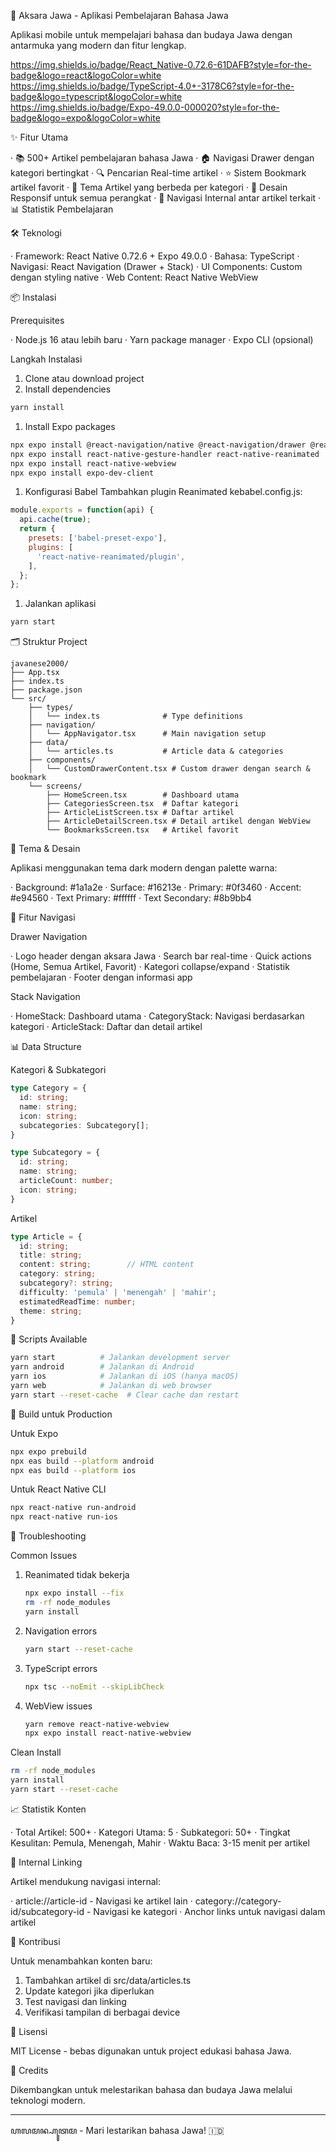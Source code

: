 🎯 Aksara Jawa - Aplikasi Pembelajaran Bahasa Jawa

Aplikasi mobile untuk mempelajari bahasa dan budaya Jawa dengan antarmuka yang modern dan fitur lengkap.

https://img.shields.io/badge/React_Native-0.72.6-61DAFB?style=for-the-badge&logo=react&logoColor=white
https://img.shields.io/badge/TypeScript-4.0+-3178C6?style=for-the-badge&logo=typescript&logoColor=white
https://img.shields.io/badge/Expo-49.0.0-000020?style=for-the-badge&logo=expo&logoColor=white

✨ Fitur Utama

· 📚 500+ Artikel pembelajaran bahasa Jawa
· 🏠 Navigasi Drawer dengan kategori bertingkat
· 🔍 Pencarian Real-time artikel
· ⭐ Sistem Bookmark artikel favorit
· 🎨 Tema Artikel yang berbeda per kategori
· 📱 Desain Responsif untuk semua perangkat
· 🔗 Navigasi Internal antar artikel terkait
· 📊 Statistik Pembelajaran

🛠️ Teknologi

· Framework: React Native 0.72.6 + Expo 49.0.0
· Bahasa: TypeScript
· Navigasi: React Navigation (Drawer + Stack)
· UI Components: Custom dengan styling native
· Web Content: React Native WebView

📦 Instalasi

Prerequisites

· Node.js 16 atau lebih baru
· Yarn package manager
· Expo CLI (opsional)

Langkah Instalasi

1. Clone atau download project
2. Install dependencies

```bash
yarn install
```

1. Install Expo packages

```bash
npx expo install @react-navigation/native @react-navigation/drawer @react-navigation/stack
npx expo install react-native-gesture-handler react-native-reanimated
npx expo install react-native-webview
npx expo install expo-dev-client
```

1. Konfigurasi Babel
   Tambahkan plugin Reanimated kebabel.config.js:

```javascript
module.exports = function(api) {
  api.cache(true);
  return {
    presets: ['babel-preset-expo'],
    plugins: [
      'react-native-reanimated/plugin',
    ],
  };
};
```

1. Jalankan aplikasi

```bash
yarn start
```

🗂️ Struktur Project

```
javanese2000/
├── App.tsx
├── index.ts
├── package.json
└── src/
    ├── types/
    │   └── index.ts              # Type definitions
    ├── navigation/
    │   └── AppNavigator.tsx      # Main navigation setup
    ├── data/
    │   └── articles.ts           # Article data & categories
    ├── components/
    │   └── CustomDrawerContent.tsx # Custom drawer dengan search & bookmark
    └── screens/
        ├── HomeScreen.tsx        # Dashboard utama
        ├── CategoriesScreen.tsx  # Daftar kategori
        ├── ArticleListScreen.tsx # Daftar artikel
        ├── ArticleDetailScreen.tsx # Detail artikel dengan WebView
        └── BookmarksScreen.tsx   # Artikel favorit
```

🎨 Tema & Desain

Aplikasi menggunakan tema dark modern dengan palette warna:

· Background: #1a1a2e
· Surface: #16213e
· Primary: #0f3460
· Accent: #e94560
· Text Primary: #ffffff
· Text Secondary: #8b9bb4

📱 Fitur Navigasi

Drawer Navigation

· Logo header dengan aksara Jawa
· Search bar real-time
· Quick actions (Home, Semua Artikel, Favorit)
· Kategori collapse/expand
· Statistik pembelajaran
· Footer dengan informasi app

Stack Navigation

· HomeStack: Dashboard utama
· CategoryStack: Navigasi berdasarkan kategori
· ArticleStack: Daftar dan detail artikel

📊 Data Structure

Kategori & Subkategori

```typescript
type Category = {
  id: string;
  name: string;
  icon: string;
  subcategories: Subcategory[];
}

type Subcategory = {
  id: string;
  name: string;
  articleCount: number;
  icon: string;
}
```

Artikel

```typescript
type Article = {
  id: string;
  title: string;
  content: string;        // HTML content
  category: string;
  subcategory?: string;
  difficulty: 'pemula' | 'menengah' | 'mahir';
  estimatedReadTime: number;
  theme: string;
}
```

🔧 Scripts Available

```bash
yarn start          # Jalankan development server
yarn android        # Jalankan di Android
yarn ios            # Jalankan di iOS (hanya macOS)
yarn web            # Jalankan di web browser
yarn start --reset-cache  # Clear cache dan restart
```

🚀 Build untuk Production

Untuk Expo

```bash
npx expo prebuild
npx eas build --platform android
npx eas build --platform ios
```

Untuk React Native CLI

```bash
npx react-native run-android
npx react-native run-ios
```

🐛 Troubleshooting

Common Issues

1. Reanimated tidak bekerja
   ```bash
   npx expo install --fix
   rm -rf node_modules
   yarn install
   ```
2. Navigation errors
   ```bash
   yarn start --reset-cache
   ```
3. TypeScript errors
   ```bash
   npx tsc --noEmit --skipLibCheck
   ```
4. WebView issues
   ```bash
   yarn remove react-native-webview
   npx expo install react-native-webview
   ```

Clean Install

```bash
rm -rf node_modules
yarn install
yarn start --reset-cache
```

📈 Statistik Konten

· Total Artikel: 500+
· Kategori Utama: 5
· Subkategori: 50+
· Tingkat Kesulitan: Pemula, Menengah, Mahir
· Waktu Baca: 3-15 menit per artikel

🔗 Internal Linking

Artikel mendukung navigasi internal:

· article://article-id - Navigasi ke artikel lain
· category://category-id/subcategory-id - Navigasi ke kategori
· Anchor links untuk navigasi dalam artikel

🤝 Kontribusi

Untuk menambahkan konten baru:

1. Tambahkan artikel di src/data/articles.ts
2. Update kategori jika diperlukan
3. Test navigasi dan linking
4. Verifikasi tampilan di berbagai device

📄 Lisensi

MIT License - bebas digunakan untuk project edukasi bahasa Jawa.

👥 Credits

Dikembangkan untuk melestarikan bahasa dan budaya Jawa melalui teknologi modern.

---

ꦲꦭꦩꦤ꧀ꦲꦸꦠꦩ - Mari lestarikan bahasa Jawa! 🇮🇩